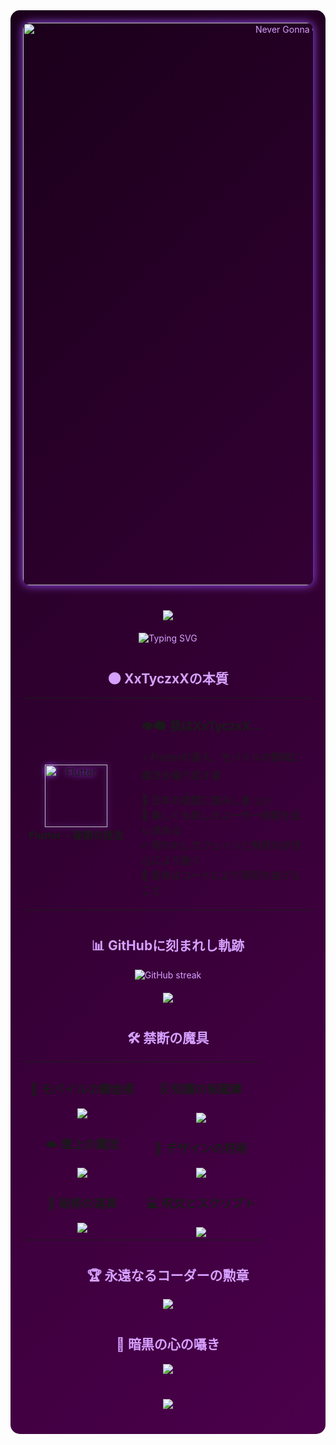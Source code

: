 <div align="center" style="background: linear-gradient(135deg, #1a001a, #4b004b); color: #d6a0ff; padding: 20px; border-radius: 15px;">

  <div align="center" style="margin-bottom: 40px;">
    <img src="https://media.giphy.com/media/Vuw9m5wXviFIQ/giphy.gif" alt="Never Gonna Give You Up" width="900" style="border-radius:10px; box-shadow: 0 0 15px #a052ff;" />
  </div>

  <div align="center" style="margin: 20px 0;">
    <img src="https://capsule-render.vercel.app/api?type=waving&color=gradient&customColorList=30,0,15,40,70&height=150&section=header&animation=twinkling" />
  </div>

  <div align="center" style="margin-bottom: 40px;">
    <img src="https://readme-typing-svg.herokuapp.com?font=Fira+Code&size=32&duration=2800&pause=2000&color=d6a0ff&center=true&vCenter=true&width=600&lines=闇の内に潜む真実を見よ...;我はXxTyczxXなり。;モバイル領域のFlutter魔導士;永遠に見えざるものを創り出す呪いを帯びし者" alt="Typing SVG" />
  </div>

  ## 🌑 **XxTyczxXの本質**

  <div align="center" style="color:#b487e8; margin-bottom: 40px;">

  <table>
  <tr>
  <td width="200" align="center">
  <img src="https://skillicons.dev/icons?i=flutter" width="100" height="100" alt="Flutter" style="filter: drop-shadow(0 0 5px #a052ff);" />
  <br><strong>Flutter - 秘術の技法</strong>
  </td>
  <td width="400" align="left" style="padding-left: 20px;">

  ### 👁️‍🗨️ **我はXxTyczxX…**
  ⚡ Flutterの達人、モバイルの領域に魔法を織り成す者  

  🌌 日本の夜闇に潜みし者 🇯🇵  
  🖤 美しくも妖しきユーザー体験を追い求める  
  🔥 呪われしカフェインと無限の好奇心により動く  
  🎯 使命はコードにより現実を曲げること  

  </td>
  </tr>
  </table>

  </div>

  ## 📊 **GitHubに刻まれし軌跡**

  <div align="center" style="margin-bottom: 20px;">
    <img src="https://github-readme-streak-stats.herokuapp.com/?user=XxTyczxX&theme=dark&border_radius=10&starting_year=2020" alt="GitHub streak" />
  </div>

  <div align="center" style="margin-bottom: 40px;">
    <img src="https://github-readme-activity-graph.vercel.app/graph?username=XxTyczxX&custom_title=XxTyczxXのGitHub活動グラフ&bg_color=0d001a&color=bb88ff&line=bb88ff&point=bb88ff&area=true&hide_border=true" />
  </div>

  ## 🛠️ **禁断の魔具**

  <table align="center" style="margin-bottom: 40px;">
  <tr>
  <td width="50%" align="center" valign="top">

  ### 📱  **モバイルの錬金術**
  <img src="https://skillicons.dev/icons?i=flutter,dart" />

  ### ☁️  **雲上の魔法**
  <img src="https://skillicons.dev/icons?i=supabase,firebase" />

  ### 🔧  **秘術の道具**
  <img src="https://skillicons.dev/icons?i=vscode,git,github,postman" />

  </td>
  <td width="50%" align="center" valign="top">

  ### 🗄️  **知識の秘蔵庫**
  <img src="https://skillicons.dev/icons?i=postgresql,sqlite" />

  ### 🎨  **デザインの符術**
  <img src="https://skillicons.dev/icons?i=figma,xd,photoshop" />

  ### 💻  **呪文とスクリプト**
  <img src="https://skillicons.dev/icons?i=ruby,rails,js,ts,html,css" />

  </td>
  </tr>
  </table>

  ## 🏆 **永遠なるコーダーの勲章**

  <div align="center" style="margin-bottom: 40px;">
    <img src="https://github-profile-trophy.vercel.app/?username=XxTyczxX&theme=dark&no-frame=true&no-bg=false&margin-w=4&column=15&rank=SECRET,SSS,SS,S,AAA,AA,A,B,C,EXPERT,MASTER,LEGEND,ULTIMATE,ELITE,CHAMPION,GRAND,MYTHIC,IMMORTAL,IMMORTAL_2,IMMORTAL_3,IMMORTAL_4,IMMORTAL_5,GODLIKE,INFERNO,PHOENIX,NEBULA,COSMIC,ETHEREAL,OMNIPOTENT,VOID,CELESTIAL,ARCANE,FORBIDDEN&title=Commit,Commits,PR,Issue,Stars,Followers" />
  </div>

  ## 💭 **暗黒の心の囁き**

  <div align="center" style="margin-bottom: 40px;">
    <img src="https://quotes-github-readme.vercel.app/api?type=horizontal&theme=dark" />
  </div>

  <div align="center" style="margin-bottom: 20px;">
    <img src="https://capsule-render.vercel.app/api?type=waving&color=gradient&customColorList=30,0,15,40,70&height=120&section=footer&animation=twinkling" />
  </div>

  <div align="center">
    <img src="https://user-images.githubus

